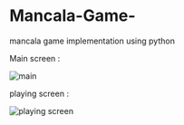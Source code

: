 # Mancala-Game-
mancala game implementation using python

Main screen : 

![main](https://user-images.githubusercontent.com/96731362/213209791-39ca228f-224e-4fac-b71b-71a25175c8b0.png)

playing screen : 

![playing screen](https://user-images.githubusercontent.com/96731362/213209992-44167db7-c63e-4ae6-880f-311a847c84ea.png)
